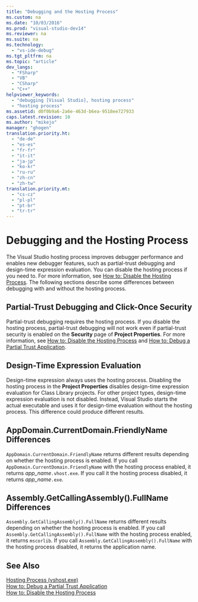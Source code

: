```yaml
---
title: "Debugging and the Hosting Process"
ms.custom: na
ms.date: "10/03/2016"
ms.prod: "visual-studio-dev14"
ms.reviewer: na
ms.suite: na
ms.technology: 
  - "vs-ide-debug"
ms.tgt_pltfrm: na
ms.topic: "article"
dev_langs: 
  - "FSharp"
  - "VB"
  - "CSharp"
  - "C++"
helpviewer_keywords: 
  - "debugging [Visual Studio], hosting process"
  - "hosting process"
ms.assetid: d0f0b9a6-2a6e-463d-b6ea-9518ee727933
caps.latest.revision: 10
ms.author: "mikejo"
manager: "ghogen"
translation.priority.ht: 
  - "de-de"
  - "es-es"
  - "fr-fr"
  - "it-it"
  - "ja-jp"
  - "ko-kr"
  - "ru-ru"
  - "zh-cn"
  - "zh-tw"
translation.priority.mt: 
  - "cs-cz"
  - "pl-pl"
  - "pt-br"
  - "tr-tr"
---
```

# Debugging and the Hosting Process
The Visual Studio hosting process improves debugger performance and enables new debugger features, such as partial-trust debugging and design-time expression evaluation. You can disable the hosting process if you need to. For more information, see [How to: Disable the Hosting Process](../VS_IDE/how-to--disable-the-hosting-process.md). The following sections describe some differences between debugging with and without the hosting process.  
  
## Partial-Trust Debugging and Click-Once Security  
 Partial-trust debugging requires the hosting process. If you disable the hosting process, partial-trust debugging will not work even if partial-trust security is enabled on the **Security** page of **Project Properties**. For more information, see [How to: Disable the Hosting Process](../VS_IDE/how-to--disable-the-hosting-process.md) and [How to: Debug a Partial Trust Application](../VS_debugger/how-to--debug-a-partial-trust-application.md).  
  
## Design-Time Expression Evaluation  
 Design-time expression always uses the hosting process. Disabling the hosting process in the **Project Properties** disables design-time expression evaluation for Class Library projects. For other project types, design-time expression evaluation is not disabled. Instead, Visual Studio starts the actual executable and uses it for design-time evaluation without the hosting process. This difference could produce different results.  
  
## AppDomain.CurrentDomain.FriendlyName Differences  
 `AppDomain.CurrentDomain.FriendlyName` returns different results depending on whether the hosting process is enabled. If you call `AppDomain.CurrentDomain.FriendlyName` with the hosting process enabled, it returns *app_name*`.vhost.exe`. If you call it the hosting process disabled, it returns *app_name*`.exe`.  
  
## Assembly.GetCallingAssembly().FullName Differences  
 `Assembly.GetCallingAssembly().FullName` returns different results depending on whether the hosting process is enabled. If you call `Assembly.GetCallingAssembly().FullName` with the hosting process enabled, it returns `mscorlib`. If you call `Assembly.GetCallingAssembly().FullName` with the hosting process disabled, it returns the application name.  
  
## See Also  
 [Hosting Process (vshost.exe)](../VS_IDE/hosting-process--vshost.exe-.md)   
 [How to: Debug a Partial Trust Application](../VS_debugger/how-to--debug-a-partial-trust-application.md)   
 [How to: Disable the Hosting Process](../VS_IDE/how-to--disable-the-hosting-process.md)